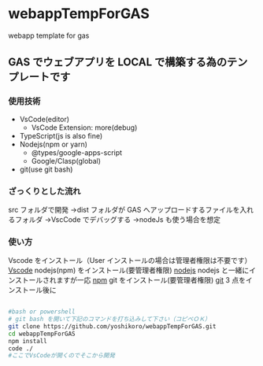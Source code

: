 # webappTempForGAS

webapp template for gas

## GAS でウェブアプリを LOCAL で構築する為のテンプレートです

### 使用技術

- VsCode(editor)
  - VsCode Extension: more(debug)
- TypeScript(js is also fine)
- Nodejs(npm or yarn)
  - @types/google-apps-script
  - Google/Clasp(global)
- git(use git bash)

### ざっくりとした流れ

src フォルダで開発 →dist フォルダが GAS へアップロードするファイルを入れるフォルダ →VscCode でデバッグする →nodeJs も使う場合を想定

### 使い方

Vscode をインストール（User インストールの場合は管理者権限は不要です）
[Vscode](https://code.visualstudio.com/)
nodejs(npm) をインストール(要管理者権限)
[nodejs](https://nodejs.org/ja/)
nodejs と一緒にインストールされますが一応
[npm](https://www.npmjs.com/)
git をインストール(要管理者権限)
[git](https://git-scm.com/)
3 点をインストール後に

```bash

#bash or powershell
# git bash を開いて下記のコマンドを打ち込みして下さい（コピペＯＫ）
git clone https://github.com/yoshikoro/webappTempForGAS.git
cd webappTempForGAS
npm install
code ./
#ここでVsCodeが開くのでそこから開発
```
